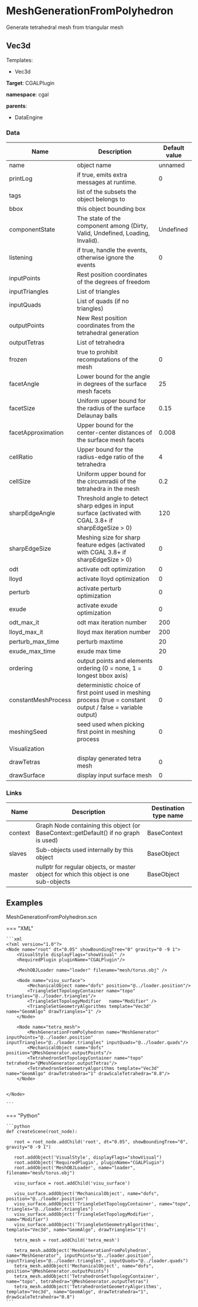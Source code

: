 <!-- generate_doc -->
# MeshGenerationFromPolyhedron

Generate tetrahedral mesh from triangular mesh


## Vec3d

Templates:

- Vec3d

__Target__: CGALPlugin

__namespace__: cgal

__parents__:

- DataEngine

### Data

<table>
    <thead>
        <tr>
            <th>Name</th>
            <th>Description</th>
            <th>Default value</th>
        </tr>
    </thead>
    <tbody>
	<tr>
		<td>name</td>
		<td>
object name
		</td>
		<td>unnamed</td>
	</tr>
	<tr>
		<td>printLog</td>
		<td>
if true, emits extra messages at runtime.
		</td>
		<td>0</td>
	</tr>
	<tr>
		<td>tags</td>
		<td>
list of the subsets the object belongs to
		</td>
		<td></td>
	</tr>
	<tr>
		<td>bbox</td>
		<td>
this object bounding box
		</td>
		<td></td>
	</tr>
	<tr>
		<td>componentState</td>
		<td>
The state of the component among (Dirty, Valid, Undefined, Loading, Invalid).
		</td>
		<td>Undefined</td>
	</tr>
	<tr>
		<td>listening</td>
		<td>
if true, handle the events, otherwise ignore the events
		</td>
		<td>0</td>
	</tr>
	<tr>
		<td>inputPoints</td>
		<td>
Rest position coordinates of the degrees of freedom
		</td>
		<td></td>
	</tr>
	<tr>
		<td>inputTriangles</td>
		<td>
List of triangles
		</td>
		<td></td>
	</tr>
	<tr>
		<td>inputQuads</td>
		<td>
List of quads (if no triangles) 
		</td>
		<td></td>
	</tr>
	<tr>
		<td>outputPoints</td>
		<td>
New Rest position coordinates from the tetrahedral generation
		</td>
		<td></td>
	</tr>
	<tr>
		<td>outputTetras</td>
		<td>
List of tetrahedra
		</td>
		<td></td>
	</tr>
	<tr>
		<td>frozen</td>
		<td>
true to prohibit recomputations of the mesh
		</td>
		<td>0</td>
	</tr>
	<tr>
		<td>facetAngle</td>
		<td>
Lower bound for the angle in degrees of the surface mesh facets
		</td>
		<td>25</td>
	</tr>
	<tr>
		<td>facetSize</td>
		<td>
Uniform upper bound for the radius of the surface Delaunay balls
		</td>
		<td>0.15</td>
	</tr>
	<tr>
		<td>facetApproximation</td>
		<td>
Upper bound for the center-center distances of the surface mesh facets
		</td>
		<td>0.008</td>
	</tr>
	<tr>
		<td>cellRatio</td>
		<td>
Upper bound for the radius-edge ratio of the tetrahedra
		</td>
		<td>4</td>
	</tr>
	<tr>
		<td>cellSize</td>
		<td>
Uniform upper bound for the circumradii of the tetrahedra in the mesh
		</td>
		<td>0.2</td>
	</tr>
	<tr>
		<td>sharpEdgeAngle</td>
		<td>
Threshold angle to detect sharp edges in input surface (activated with CGAL 3.8+ if sharpEdgeSize > 0)
		</td>
		<td>120</td>
	</tr>
	<tr>
		<td>sharpEdgeSize</td>
		<td>
Meshing size for sharp feature edges (activated with CGAL 3.8+ if sharpEdgeSize > 0)
		</td>
		<td>0</td>
	</tr>
	<tr>
		<td>odt</td>
		<td>
activate odt optimization
		</td>
		<td>0</td>
	</tr>
	<tr>
		<td>lloyd</td>
		<td>
activate lloyd optimization
		</td>
		<td>0</td>
	</tr>
	<tr>
		<td>perturb</td>
		<td>
activate perturb optimization
		</td>
		<td>0</td>
	</tr>
	<tr>
		<td>exude</td>
		<td>
activate exude optimization
		</td>
		<td>0</td>
	</tr>
	<tr>
		<td>odt_max_it</td>
		<td>
odt max iteration number
		</td>
		<td>200</td>
	</tr>
	<tr>
		<td>lloyd_max_it</td>
		<td>
lloyd max iteration number
		</td>
		<td>200</td>
	</tr>
	<tr>
		<td>perturb_max_time</td>
		<td>
perturb maxtime
		</td>
		<td>20</td>
	</tr>
	<tr>
		<td>exude_max_time</td>
		<td>
exude max time
		</td>
		<td>20</td>
	</tr>
	<tr>
		<td>ordering</td>
		<td>
output points and elements ordering (0 = none, 1 = longest bbox axis)
		</td>
		<td>0</td>
	</tr>
	<tr>
		<td>constantMeshProcess</td>
		<td>
deterministic choice of first point used in meshing process (true = constant output / false = variable output)
		</td>
		<td>0</td>
	</tr>
	<tr>
		<td>meshingSeed</td>
		<td>
seed used when picking first point in meshing process
		</td>
		<td>0</td>
	</tr>
	<tr>
		<td colspan="3">Visualization</td>
	</tr>
	<tr>
		<td>drawTetras</td>
		<td>
display generated tetra mesh
		</td>
		<td>0</td>
	</tr>
	<tr>
		<td>drawSurface</td>
		<td>
display input surface mesh
		</td>
		<td>0</td>
	</tr>

</tbody>
</table>

### Links


| Name | Description | Destination type name |
| ---- | ----------- | --------------------- |
|context|Graph Node containing this object (or BaseContext::getDefault() if no graph is used)|BaseContext|
|slaves|Sub-objects used internally by this object|BaseObject|
|master|nullptr for regular objects, or master object for which this object is one sub-objects|BaseObject|

## Examples 

MeshGenerationFromPolyhedron.scn

=== "XML"

    ```xml
    <?xml version="1.0"?>
    <Node name="root" dt="0.05" showBoundingTree="0" gravity="0 -9 1">
        <VisualStyle displayFlags="showVisual" />
        <RequiredPlugin pluginName="CGALPlugin"/>
    
        <MeshOBJLoader name="loader" filename="mesh/torus.obj" />	
    
        <Node name="visu_surface">
            <MechanicalObject name="dofs" position="@../loader.position"/>
            <TriangleSetTopologyContainer name="topo" triangles="@../loader.triangles"/>
            <TriangleSetTopologyModifier   name="Modifier" />
            <TriangleSetGeometryAlgorithms template="Vec3d" name="GeomAlgo" drawTriangles="1" />
        </Node>
    
        <Node name="tetra_mesh">
            <MeshGenerationFromPolyhedron name="MeshGenerator" inputPoints="@../loader.position" inputTriangles="@../loader.triangles" inputQuads="@../loader.quads"/>
            <MechanicalObject name="dofs" position="@MeshGenerator.outputPoints"/>
            <TetrahedronSetTopologyContainer name="topo" tetrahedra="@MeshGenerator.outputTetras"/>
            <TetrahedronSetGeometryAlgorithms template="Vec3d" name="GeomAlgo" drawTetrahedra="1" drawScaleTetrahedra="0.8"/>
        </Node>
        
    
    </Node>

    ```

=== "Python"

    ```python
    def createScene(root_node):

       root = root_node.addChild('root', dt="0.05", showBoundingTree="0", gravity="0 -9 1")

       root.addObject('VisualStyle', displayFlags="showVisual")
       root.addObject('RequiredPlugin', pluginName="CGALPlugin")
       root.addObject('MeshOBJLoader', name="loader", filename="mesh/torus.obj")

       visu_surface = root.addChild('visu_surface')

       visu_surface.addObject('MechanicalObject', name="dofs", position="@../loader.position")
       visu_surface.addObject('TriangleSetTopologyContainer', name="topo", triangles="@../loader.triangles")
       visu_surface.addObject('TriangleSetTopologyModifier', name="Modifier")
       visu_surface.addObject('TriangleSetGeometryAlgorithms', template="Vec3d", name="GeomAlgo", drawTriangles="1")

       tetra_mesh = root.addChild('tetra_mesh')

       tetra_mesh.addObject('MeshGenerationFromPolyhedron', name="MeshGenerator", inputPoints="@../loader.position", inputTriangles="@../loader.triangles", inputQuads="@../loader.quads")
       tetra_mesh.addObject('MechanicalObject', name="dofs", position="@MeshGenerator.outputPoints")
       tetra_mesh.addObject('TetrahedronSetTopologyContainer', name="topo", tetrahedra="@MeshGenerator.outputTetras")
       tetra_mesh.addObject('TetrahedronSetGeometryAlgorithms', template="Vec3d", name="GeomAlgo", drawTetrahedra="1", drawScaleTetrahedra="0.8")
    ```

